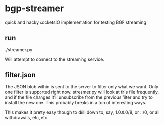 # bgp-streamer
quick and hacky socketsIO implementation for testing BGP streaming

## run

./streamer.py

Will attempt to connect to the streaming service.

## filter.json

The JSON blob within is sent to the server to filter only what we want. Only
one filter is supported right now. streamer.py will look at this file
frequently, and if the file changes it'll unsubscribe from the previous filter
and try to install the new one. This probably breaks in a ton of interesting
ways.

This makes it pretty easy though to drill down to, say, 1.0.0.0/8, or ::/0, or
all withdrawals, etc, etc.
